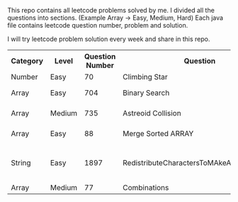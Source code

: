 This repo contains all leetcode problems solved by me. I divided all the questions into sections. (Example Array -> Easy, Medium, Hard) 
Each java file contains leetcode question number, problem and solution.

I will try leetcode problem solution every week and share in this repo. 


<table>
  <tr>
    <th>Category</th>
    <th>Level</th>
    <th>Question Number</th>
    <th>Question</th>
    <th>Java Link</th>
    <th>Leetcode Link</th>
  </tr>
  <tr>
    <td>Number</td>
    <td>Easy</td>
    <td>70</td>
    <td>Climbing Star</td>
    <td><a href="https://github.com/umiitkose/LeetCodeExample/blob/master/src/main/java/com/umiitkose/number/easy/quiz70/ClimbingStar.java" target="_blank">ClimbingStar.java</td>
    <td><a href="https://leetcode.com/problems/climbing-stairs" target="_blank">Climbing Star</a></td>
  </tr>
  <tr>
    <td>Array</td>
    <td>Easy</td>
    <td>704</td>
    <td>Binary Search</td>
    <td><a href="https://github.com/umiitkose/LeetCodeExample/blob/master/src/main/java/com/umiitkose/array/easy/quiz704/BinarySearch.java" target="_blank">BinarySearch.java</td>
    <td><a href="https://leetcode.com/problems/binary-search/" target="_blank">Binary Search</td>
  </tr>
    <tr>
    <td>Array</td>
    <td>Medium</td>
    <td>735</td>
    <td>Astreoid Collision</td>
    <td><a href="https://github.com/umiitkose/LeetCodeExample/blob/master/src/main/java/com/umiitkose/array/medium/quiz735/AsteroidCollision.java" target="_blank">AstreoidCollision.java</td>
    <td><a href="https://leetcode.com/problems/asteroid-collision/" target="_blank">Astreoid Collision</td>
  </tr>
      <tr>
    <td>Array</td>
    <td>Easy</td>
    <td>88</td>
    <td>Merge Sorted ARRAY</td>
    <td><a href="https://github.com/umiitkose/LeetCodeExample/blob/master/src/main/java/com/umiitkose/array/easy/quiz88/MergeSortedArray.java" target="_blank">MergeSortedArray.java</td>
    <td><a href="https://leetcode.com/problems/merge-sorted-array/description/" target="_blank">Merge Sorted Array</td>
  </tr>
      <tr>
    <td>String</td>
    <td>Easy</td>
    <td>1897</td>
    <td>RedistributeCharactersToMAkeAllStringsEqual</td>
    <td><a href="https://github.com/umiitkose/LeetCodeExample/blob/master/src/main/java/com/umiitkose/strings/easy/quiz1897/RedistributeCharactersToMakeAllStringsEqual.java" target="_blank">RedistributeCharactersToMAkeAllStringsEqual.java</td>
    <td><a href="https://leetcode.com/problems/redistribute-characters-to-make-all-strings-equal/" target="_blank">Redistribute Characters To MAke All Strings Equal</td>
  </tr>
      <tr>
    <td>Array</td>
    <td>Medium</td>
    <td>77</td>
    <td>Combinations</td>
    <td><a href=" https://github.com/umiitkose/LeetCodeExample/blob/master/src/main/java/com/umiitkose/array/medium/quiz77/Combinations.java" target="_blank">Combinations.java</td>
    <td><a href="https://leetcode.com/problems/combinations/description/" target="_blank">Combinations</td>
  </tr>
  
   
</table>

